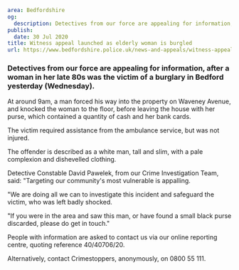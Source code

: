 ```yaml
area: Bedfordshire
og:
  description: Detectives from our force are appealing for information, after a woman in her late 80s was the victim of a burglary in Bedford yesterday (Wednesday).
publish:
  date: 30 Jul 2020
title: Witness appeal launched as elderly woman is burgled
url: https://www.bedfordshire.police.uk/news-and-appeals/witness-appeal-launched-as-elderly-woman-is-burgled
```

### Detectives from our force are appealing for information, after a woman in her late 80s was the victim of a burglary in Bedford yesterday (Wednesday).

At around 9am, a man forced his way into the property on Waveney Avenue, and knocked the woman to the floor, before leaving the house with her purse, which contained a quantity of cash and her bank cards.

The victim required assistance from the ambulance service, but was not injured.

The offender is described as a white man, tall and slim, with a pale complexion and dishevelled clothing.

Detective Constable David Pawelek, from our Crime Investigation Team, said: "Targeting our community's most vulnerable is appalling.

"We are doing all we can to investigate this incident and safeguard the victim, who was left badly shocked.

"If you were in the area and saw this man, or have found a small black purse discarded, please do get in touch."

People with information are asked to contact us via our online reporting centre, quoting reference 40/40706/20.

Alternatively, contact Crimestoppers, anonymously, on 0800 55 111.
